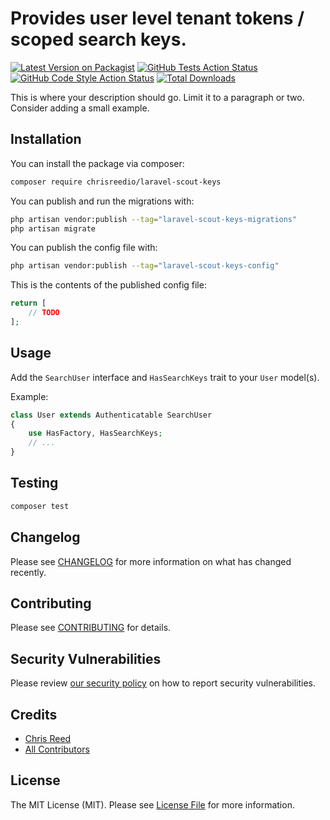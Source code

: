 # Provides user level tenant tokens / scoped search keys.

[![Latest Version on Packagist](https://img.shields.io/packagist/v/chrisreedio/laravel-scout-keys.svg?style=flat-square)](https://packagist.org/packages/chrisreedio/laravel-scout-keys)
[![GitHub Tests Action Status](https://img.shields.io/github/actions/workflow/status/chrisreedio/laravel-scout-keys/run-tests.yml?branch=main&label=tests&style=flat-square)](https://github.com/chrisreedio/laravel-scout-keys/actions?query=workflow%3Arun-tests+branch%3Amain)
[![GitHub Code Style Action Status](https://img.shields.io/github/actions/workflow/status/chrisreedio/laravel-scout-keys/fix-php-code-style-issues.yml?branch=main&label=code%20style&style=flat-square)](https://github.com/chrisreedio/laravel-scout-keys/actions?query=workflow%3A"Fix+PHP+code+style+issues"+branch%3Amain)
[![Total Downloads](https://img.shields.io/packagist/dt/chrisreedio/laravel-scout-keys.svg?style=flat-square)](https://packagist.org/packages/chrisreedio/laravel-scout-keys)

This is where your description should go. Limit it to a paragraph or two. Consider adding a small example.

## Installation

You can install the package via composer:

```bash
composer require chrisreedio/laravel-scout-keys
```

You can publish and run the migrations with:

```bash
php artisan vendor:publish --tag="laravel-scout-keys-migrations"
php artisan migrate
```

You can publish the config file with:

```bash
php artisan vendor:publish --tag="laravel-scout-keys-config"
```

This is the contents of the published config file:

```php
return [
    // TODO
];
```

## Usage

Add the `SearchUser` interface and `HasSearchKeys` trait to your `User` model(s).

Example:
```php
class User extends Authenticatable SearchUser
{
    use HasFactory, HasSearchKeys;
    // ...
}
```

## Testing

```bash
composer test
```

## Changelog

Please see [CHANGELOG](CHANGELOG.md) for more information on what has changed recently.

## Contributing

Please see [CONTRIBUTING](CONTRIBUTING.md) for details.

## Security Vulnerabilities

Please review [our security policy](../../security/policy) on how to report security vulnerabilities.

## Credits

- [Chris Reed](https://github.com/chrisreedio)
- [All Contributors](../../contributors)

## License

The MIT License (MIT). Please see [License File](LICENSE.md) for more information.

